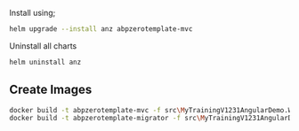 Install using;

```bash
helm upgrade --install anz abpzerotemplate-mvc
```

Uninstall all charts

```bash
helm uninstall anz
```

## Create Images

```bash
docker build -t abpzerotemplate-mvc -f src\MyTrainingV1231AngularDemo.Web.Mvc\Dockerfile .
docker build -t abpzerotemplate-migrator -f src\MyTrainingV1231AngularDemo.Migrator\Dockerfile .
```
